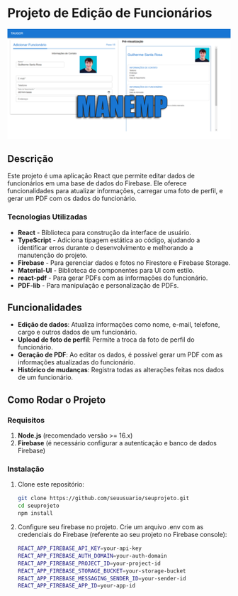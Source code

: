 # Projeto de Edição de Funcionários

![MANEMP](https://github.com/GuilhermeOSR/ManEmp/blob/main/projetothumb.jpg?raw=true)

## Descrição

Este projeto é uma aplicação React que permite editar dados de funcionários em uma base de dados do Firebase. Ele oferece funcionalidades para atualizar informações, carregar uma foto de perfil, e gerar um PDF com os dados do funcionário.

### Tecnologias Utilizadas

- **React** - Biblioteca para construção da interface de usuário.
- **TypeScript** - Adiciona tipagem estática ao código, ajudando a identificar erros durante o desenvolvimento e melhorando a manutenção do projeto.
- **Firebase** - Para gerenciar dados e fotos no Firestore e Firebase Storage.
- **Material-UI** - Biblioteca de componentes para UI com estilo.
- **react-pdf** - Para gerar PDFs com as informações do funcionário.
- **PDF-lib** - Para manipulação e personalização de PDFs.

## Funcionalidades

- **Edição de dados**: Atualiza informações como nome, e-mail, telefone, cargo e outros dados de um funcionário.
- **Upload de foto de perfil**: Permite a troca da foto de perfil do funcionário.
- **Geração de PDF**: Ao editar os dados, é possível gerar um PDF com as informações atualizadas do funcionário.
- **Histórico de mudanças**: Registra todas as alterações feitas nos dados de um funcionário.

## Como Rodar o Projeto

### Requisitos

1. **Node.js** (recomendado versão >= 16.x)
2. **Firebase** (é necessário configurar a autenticação e banco de dados Firebase)

### Instalação

1. Clone este repositório:
   ```bash
   git clone https://github.com/seuusuario/seuprojeto.git
   cd seuprojeto
   npm install

2. Configure seu firebase no projeto. Crie um arquivo .env com as credenciais do Firebase (referente ao seu projeto no Firebase console):
     ```bash
    REACT_APP_FIREBASE_API_KEY=your-api-key
    REACT_APP_FIREBASE_AUTH_DOMAIN=your-auth-domain
    REACT_APP_FIREBASE_PROJECT_ID=your-project-id
    REACT_APP_FIREBASE_STORAGE_BUCKET=your-storage-bucket
    REACT_APP_FIREBASE_MESSAGING_SENDER_ID=your-sender-id
    REACT_APP_FIREBASE_APP_ID=your-app-id